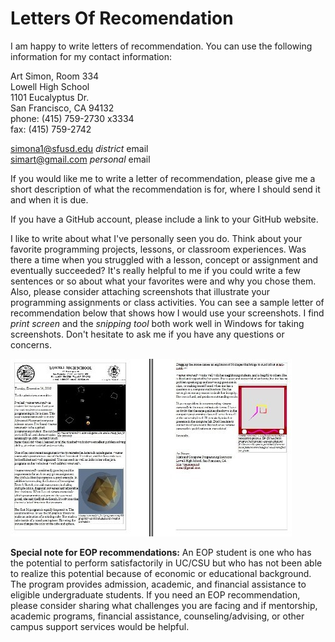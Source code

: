 # Letters Of Recomendation
I am happy to write letters of recommendation. You can use the following information for my contact information:   

Art Simon, Room 334   
Lowell High School   
1101 Eucalyptus Dr.   
San Francisco, CA 94132   
phone: (415) 759-2730 x3334   
fax: (415) 759-2742   
  
simona1@sfusd.edu *district* email   
simart@gmail.com *personal* email 

If you would like me to write a letter of recommendation, please give me a short description of what the recommendation is for, where I should send it and when it is due.  

If you have a GitHub account, please include a link to your GitHub website.

I like to write about what I've personally seen you do. Think about your favorite programming projects, lessons, or classroom experiences. Was there a time when you struggled with a lesson, concept or assignment and eventually succeeded? It's really helpful to me if you could write a few sentences or so about what your favorites were and why you chose them. Also, please consider attaching screenshots that illustrate your programming assignments or class activities. You can see a sample letter of recommendation below that shows how I would use your screenshots. I find *print screen* and the *snipping tool* both work well in Windows for taking screenshots. Don't hesitate to ask me if you have any questions or concerns.

![Sample Letter of Recommendation](SampleLetterOfRec.jpg)

**Special note for EOP recommendations:** An EOP student is one who has the potential to perform satisfactorily in UC/CSU but who has not been able to realize this potential because of economic or educational background. The program provides admission, academic, and financial assistance to eligible undergraduate students. If you need an EOP recommendation, please consider sharing what challenges you are facing and if mentorship, academic programs, financial assistance, counseling/advising, or other campus support services would be helpful.
